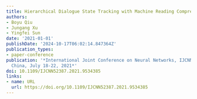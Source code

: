 ```yaml
---
title: Hierarchical Dialogue State Tracking with Machine Reading Comprehension
authors:
- Boyu Qiu
- Jungang Xu
- Yingfei Sun
date: '2021-01-01'
publishDate: '2024-10-17T06:02:14.847364Z'
publication_types:
- paper-conference
publication: '*International Joint Conference on Neural Networks, IJCNN 2021, Shenzhen,
  China, July 18-22, 2021*'
doi: 10.1109/IJCNN52387.2021.9534385
links:
- name: URL
  url: https://doi.org/10.1109/IJCNN52387.2021.9534385
---
```

